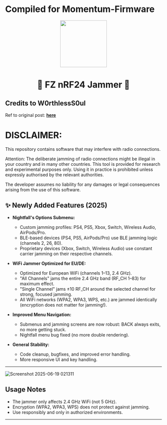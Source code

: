 <h1>Compiled for Momentum-Firmware</h1>
<div align="center">
  <img src="https://avatars.githubusercontent.com/u/176677387" width="150" height="auto" />
  <h1> 🌟 FZ nRF24 Jammer 🌟 </h1>
</div>

## Credits to W0rthlessS0ul
Ref to original post:  **[here](https://github.com/W0rthlessS0ul/FZ_nRF24_jammer)**

# DISCLAIMER:

This repository contains software that may interfere with radio connections.

Attention: The deliberate jamming of radio connections might be illegal in your country and in many other countries. This tool is provided for research and experimental purposes only. Using it in practice is prohibited unless expressly authorised by the relevant authorities.

The developer assumes no liability for any damages or legal consequences arising from the use of this software.

## ✨ Newly Added Features (2025)

- **Nightfall's Options Submenu:**
  - Custom jamming profiles: PS4, PS5, Xbox, Switch, Wireless Audio, AirPods/Pro.
  - BLE-based devices (PS4, PS5, AirPods/Pro) use BLE jamming logic (channels 2, 26, 80).
  - Proprietary devices (Xbox, Switch, Wireless Audio) use constant carrier jamming on their respective channels.

- **WiFi Jammer Optimized for EU/DE:**
  - Optimized for European WiFi (channels 1–13, 2.4 GHz).
  - "All Channels" jams the entire 2.4 GHz band (RF_CH 1–83) for maximum effect.
  - "Single Channel" jams ±10 RF_CH around the selected channel for strong, focused jamming.
  - All WiFi networks (WPA2, WPA3, WPS, etc.) are jammed identically (encryption does not matter for jamming!).

- **Improved Menu Navigation:**
  - Submenus and jamming screens are now robust: BACK always exits, no more getting stuck.
  - Nightfall menu bug fixed (no more double rendering).

- **General Stability:**
  - Code cleanup, bugfixes, and improved error handling.
  - More responsive UI and key handling.

---
![Screenshot 2025-06-19 021311](https://github.com/user-attachments/assets/e08dde06-e35f-4ce2-85f6-1e9157ecde51)

## Usage Notes
- The jammer only affects 2.4 GHz WiFi (not 5 GHz).
- Encryption (WPA2, WPA3, WPS) does not protect against jamming.
- Use responsibly and only in authorized environments.

---
